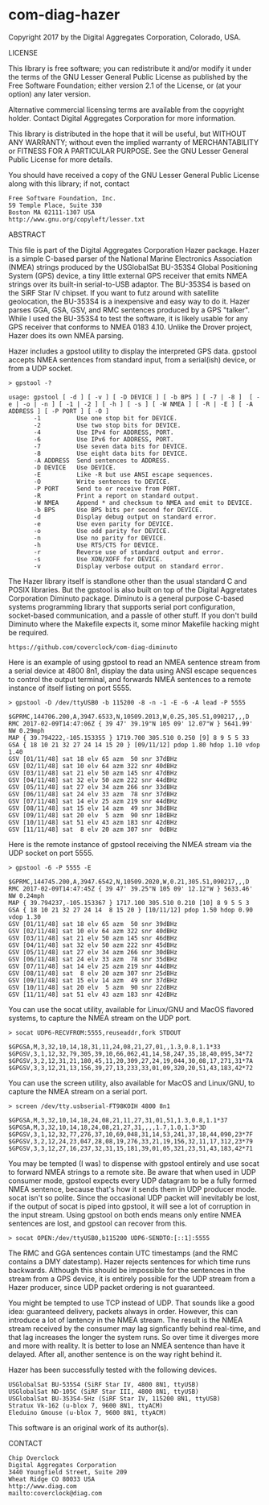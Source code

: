 com-diag-hazer
=================

Copyright 2017 by the Digital Aggregates Corporation, Colorado, USA.

LICENSE

This library is free software; you can redistribute it and/or
modify it under the terms of the GNU Lesser General Public
License as published by the Free Software Foundation; either
version 2.1 of the License, or (at your option) any later version.

Alternative commercial licensing terms are available from the copyright
holder. Contact Digital Aggregates Corporation for more information.

This library is distributed in the hope that it will be useful,
but WITHOUT ANY WARRANTY; without even the implied warranty of
MERCHANTABILITY or FITNESS FOR A PARTICULAR PURPOSE. See the
GNU Lesser General Public License for more details.

You should have received a copy of the GNU Lesser General Public
License along with this library; if not, contact

    Free Software Foundation, Inc.
    59 Temple Place, Suite 330
    Boston MA 02111-1307 USA
    http://www.gnu.org/copyleft/lesser.txt

ABSTRACT

This file is part of the Digital Aggregates Corporation Hazer
package. Hazer is a simple C-based parser of the National Marine
Electronics Association (NMEA) strings produced by the USGlobalSat
BU-353S4 Global Positioning System (GPS) device, a tiny little external
GPS receiver that emits NMEA strings over its built-in serial-to-USB
adaptor. The BU-353S4 is based on the SiRF Star IV chipset. If you want
to futz around with satellite geolocation, the BU-353S4 is a inexpensive
and easy way to do it. Hazer parses GGA, GSA, GSV, and RMC sentences
produced by a GPS "talker". While I used the BU-353S4 to test the
software, it is likely usable for any GPS receiver that conforms to NMEA
0183 4.10. Unlike the Drover project, Hazer does its own NMEA parsing.

Hazer includes a gpstool utility to display the interpreted GPS
data. gpstool accepts NMEA sentences from standard input, from a
serial(ish) device, or from a UDP socket.

    > gpstool -?

    usage: gpstool [ -d ] [ -v ] [ -D DEVICE ] [ -b BPS ] [ -7 | -8 ]  [ -e | -o | -n ] [ -1 | -2 ] [ -h ] [ -s ] [ -W NMEA ] [ -R | -E ] [ -A ADDRESS ] [ -P PORT ] [ -O ]
           -1          Use one stop bit for DEVICE.
           -2          Use two stop bits for DEVICE.
           -4          Use IPv4 for ADDRESS, PORT.
           -6          Use IPv6 for ADDRESS, PORT.
           -7          Use seven data bits for DEVICE.
           -8          Use eight data bits for DEVICE.
           -A ADDRESS  Send sentences to ADDRESS.
           -D DEVICE   Use DEVICE.
           -E          Like -R but use ANSI escape sequences.
           -O          Write sentences to DEVICE.
           -P PORT     Send to or receive from PORT.
           -R          Print a report on standard output.
           -W NMEA     Append * and checksum to NMEA and emit to DEVICE.
           -b BPS      Use BPS bits per second for DEVICE.
           -d          Display debug output on standard error.
           -e          Use even parity for DEVICE.
           -o          Use odd parity for DEVICE.
           -n          Use no parity for DEVICE.
           -h          Use RTS/CTS for DEVICE.
           -r          Reverse use of standard output and error.
           -s          Use XON/XOFF for DEVICE.
           -v          Display verbose output on standard error.

The Hazer library itself is standlone other than the usual standard
C and POSIX libraries. But the gpstool is also built on top of the
Digital Aggretates Corporation Diminuto package. Diminuto is a general
purpose C-based systems programming library that supports serial
port configuration, socket-based communication, and a passle of other
stuff. If you don't build Diminuto where the Makefile expects it, some
minor Makefile hacking might be required.

    https://github.com/coverclock/com-diag-diminuto

Here is an example of using gpstool to read an NMEA sentence stream from a
serial device at 4800 8n1, display the data using ANSI escape sequences to
control the output terminal, and forwards NMEA sentences to a remote
instance of itself listing on port 5555.

    > gpstool -D /dev/ttyUSB0 -b 115200 -8 -n -1 -E -6 -A lead -P 5555

    $GPRMC,144706.200,A,3947.6533,N,10509.2013,W,0.25,305.51,090217,,,D
    RMC 2017-02-09T14:47:06Z { 39 47' 39.19"N 105 09' 12.07"W } 5641.99' NW 0.29mph
    MAP { 39.794222,-105.153355 } 1719.700 305.510 0.250 [9] 8 9 5 5 33
    GSA { 18 10 21 32 27 24 14 15 20 } [09/11/12] pdop 1.80 hdop 1.10 vdop 1.40
    GSV [01/11/48] sat 18 elv 65 azm  50 snr 37dBHz
    GSV [02/11/48] sat 10 elv 64 azm 322 snr 40dBHz
    GSV [03/11/48] sat 21 elv 50 azm 145 snr 47dBHz
    GSV [04/11/48] sat 32 elv 50 azm 222 snr 44dBHz
    GSV [05/11/48] sat 27 elv 34 azm 266 snr 33dBHz
    GSV [06/11/48] sat 24 elv 33 azm  78 snr 37dBHz
    GSV [07/11/48] sat 14 elv 25 azm 219 snr 44dBHz
    GSV [08/11/48] sat 15 elv 14 azm  49 snr 38dBHz
    GSV [09/11/48] sat 20 elv  5 azm  90 snr 18dBHz
    GSV [10/11/48] sat 51 elv 43 azm 183 snr 42dBHz
    GSV [11/11/48] sat  8 elv 20 azm 307 snr  0dBHz

Here is the remote instance of gpstool receiving the NMEA stream via
the UDP socket on port 5555.

    > gpstool -6 -P 5555 -E

    $GPRMC,144745.200,A,3947.6542,N,10509.2020,W,0.21,305.51,090217,,,D
    RMC 2017-02-09T14:47:45Z { 39 47' 39.25"N 105 09' 12.12"W } 5633.46' NW 0.24mph
    MAP { 39.794237,-105.153367 } 1717.100 305.510 0.210 [10] 8 9 5 5 3
    GSA { 18 10 21 32 27 24 14  8 15 20 } [10/11/12] pdop 1.50 hdop 0.90 vdop 1.30
    GSV [01/11/48] sat 18 elv 65 azm  50 snr 39dBHz
    GSV [02/11/48] sat 10 elv 64 azm 322 snr 40dBHz
    GSV [03/11/48] sat 21 elv 50 azm 145 snr 46dBHz
    GSV [04/11/48] sat 32 elv 50 azm 222 snr 45dBHz
    GSV [05/11/48] sat 27 elv 34 azm 266 snr 30dBHz
    GSV [06/11/48] sat 24 elv 33 azm  78 snr 35dBHz
    GSV [07/11/48] sat 14 elv 25 azm 219 snr 44dBHz
    GSV [08/11/48] sat  8 elv 20 azm 307 snr 25dBHz
    GSV [09/11/48] sat 15 elv 14 azm  49 snr 37dBHz
    GSV [10/11/48] sat 20 elv  5 azm  90 snr 22dBHz
    GSV [11/11/48] sat 51 elv 43 azm 183 snr 42dBHz

You can use the socat utility, available for Linux/GNU and MacOS flavored
systems, to capture the NMEA stream on the UDP port.

    > socat UDP6-RECVFROM:5555,reuseaddr,fork STDOUT

    $GPGSA,M,3,32,10,14,18,31,11,24,08,21,27,01,,1.3,0.8,1.1*33
    $GPGSV,3,1,12,32,79,305,39,10,66,062,41,14,58,247,35,18,40,095,34*72
    $GPGSV,3,2,12,31,21,180,45,11,20,309,27,24,19,044,30,08,17,271,31*7A
    $GPGSV,3,3,12,21,13,156,39,27,13,233,33,01,09,320,20,51,43,183,42*72

You can use the screen utility, also available for MacOS and Linux/GNU,
to capture the NMEA stream on a serial port.

    > screen /dev/tty.usbserial-FT98KOIH 4800 8n1

    $GPGSA,M,3,32,10,14,18,24,08,21,11,27,31,01,51,1.3,0.8,1.1*37
    $GPGSA,M,3,32,10,14,18,24,08,21,27,31,,,,1.7,1.0,1.3*3D
    $GPGSV,3,1,12,32,77,276,37,10,69,048,31,14,53,241,37,18,44,090,23*7F
    $GPGSV,3,2,12,24,23,047,28,08,19,276,33,21,19,156,32,11,17,312,23*79
    $GPGSV,3,3,12,27,16,237,32,31,15,181,39,01,05,321,23,51,43,183,42*71

You may be tempted (I was) to dispense with gpstool entirely and use
socat to forward NMEA strings to a remote site.  Be aware that when
used in UDP consumer mode, gpstool expects every UDP datagram to be
a fully formed NMEA sentence, because that's how it sends them in UDP
producer mode. socat isn't so polite. Since the occasional UDP packet
will inevitably be lost, if the output of socat is piped into gpstool,
it will see a lot of corruption in the input stream. Using gpstool on
both ends means only entire NMEA sentences are lost, and gpstool can
recover from this.

    > socat OPEN:/dev/ttyUSB0,b115200 UDP6-SENDTO:[::1]:5555

The RMC and GGA sentences contain UTC timestamps (and the RMC contains
a DMY datestamp). Hazer rejects sentences for which time runs backwards.
Although this should be impossible for the sentences in the stream from
a GPS device, it is entirely possible for the UDP stream from a Hazer
producer, since UDP packet ordering is not guaranteed.

You might be tempted to use TCP instead of UDP. That sounds like a good
idea: guaranteed delivery, packets always in order. However, this can
introduce a lot of lantency in the NMEA stream. The result is the NMEA
stream received by the consumer may lag signficantly behind real-time,
and that lag increases the longer the system runs. So over time it
diverges more and more with reality.  It is better to lose an NMEA
sentence than have it delayed. After all, another sentence is on the
way right behind it.

Hazer has been successfully tested with the following devices.

    USGlobalSat BU-535S4 (SiRF Star IV, 4800 8N1, ttyUSB)
    USGlobalSat ND-105C (SiRF Star III, 4800 8N1, ttyUSB)
    USGlobalSat BU-353S4-5Hz (SiRF Star IV, 115200 8N1, ttyUSB)
    Stratux Vk-162 (u-blox 7, 9600 8N1, ttyACM)
    Eleduino Gmouse (u-blox 7, 9600 8N1, ttyACM)

This software is an original work of its author(s).

CONTACT

    Chip Overclock
    Digital Aggregates Corporation
    3440 Youngfield Street, Suite 209
    Wheat Ridge CO 80033 USA
    http://www.diag.com
    mailto:coverclock@diag.com
